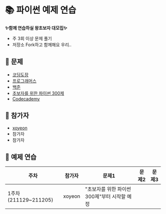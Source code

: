 # 📚 파이썬 예제 연습
 **✨함께 연습하실 왕초보자 대모집✨**
- 주 3회 이상 문제 풀기
- 저장소 Fork하고 함께해요 우리..

## 🐣 문제
- [코딩도장](https://codingdojang.com/)
- [프로그래머스](https://programmers.co.kr/learn/challenges?tab=all_challenges)
- [백준](https://www.acmicpc.net/workbook/view/459)
- [초보자를 위한 파이썬 300제](https://wikidocs.net/book/922)
- [Codecademy](https://www.codecademy.com/catalog/language/python)

## 🐥 참가자
- [xoyeon](https://github.com/xoyeon/Practicing-Python-Examples)
- 참가자
- 참가자

## 🐤 예제 연습
|주차|참가자|문제1|문제2|문제3|
|----|-----|-----|-----|----|
|1주차(211129~211205)|xoyeon|"초보자를 위한 파이썬 300제"부터 시작할 예정|
